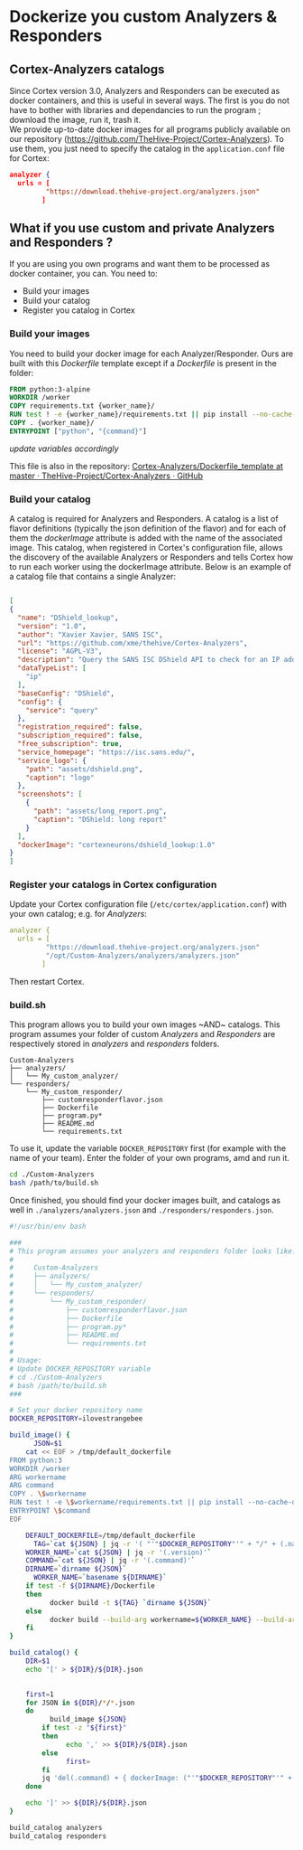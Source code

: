 # Dockerize you custom Analyzers & Responders

## Cortex-Analyzers catalogs
Since Cortex version 3.0, Analyzers and Responders can be executed as docker containers, and this is useful in several ways. The first is you do not have to bother with libraries and dependancies to run the program ; download the image, run it, trash it.  
We provide up-to-date docker images for all programs publicly available on our repository (https://github.com/TheHive-Project/Cortex-Analyzers). To use them, you just need to specify the catalog in the `application.conf` file for Cortex: 

```json
analyzer {
  urls = [
         "https://download.thehive-project.org/analyzers.json"
        ]
```

## What if you use custom and private Analyzers and Responders ? 
If you are using you own programs and want them to be processed as docker container, you can. You need to: 
- Build your images
- Build your catalog
- Register you catalog in Cortex

### Build your images
You need to build your docker image for each Analyzer/Responder. Ours are built with this *Dockerfile*  template except if a *Dockerfile* is present in the folder: 

```dockerfile
FROM python:3-alpine
WORKDIR /worker
COPY requirements.txt {worker_name}/
RUN test ! -e {worker_name}/requirements.txt || pip install --no-cache-dir -r {worker_name}/requirements.txt
COPY . {worker_name}/
ENTRYPOINT ["python", "{command}"]
```

*update variables accordingly*

This file is also in the repository: [Cortex-Analyzers/Dockerfile_template at master · TheHive-Project/Cortex-Analyzers · GitHub](https://github.com/TheHive-Project/Cortex-Analyzers/blob/master/utils/docker/Dockerfile_template)

### Build your catalog
A catalog is required for Analyzers and Responders. A catalog is a list of flavor definitions (typically the json definition of the flavor) and for each of them the *dockerImage* attribute is added with the name of the associated image. 
This catalog, when registered in Cortex's configuration file, allows the discovery of the available Analyzers or Responders and tells Cortex how to run each worker using the dockerImage attribute. Below is an example of a catalog file that contains a single Analyzer:


```json

[
{
  "name": "DShield_lookup",
  "version": "1.0",
  "author": "Xavier Xavier, SANS ISC",
  "url": "https://github.com/xme/thehive/Cortex-Analyzers",
  "license": "AGPL-V3",
  "description": "Query the SANS ISC DShield API to check for an IP address reputation.",
  "dataTypeList": [
    "ip"
  ],
  "baseConfig": "DShield",
  "config": {
    "service": "query"
  },
  "registration_required": false,
  "subscription_required": false,
  "free_subscription": true,
  "service_homepage": "https://isc.sans.edu/",
  "service_logo": {
    "path": "assets/dshield.png",
    "caption": "logo"
  },
  "screenshots": [
    {
      "path": "assets/long_report.png",
      "caption": "DShield: long report"
    }
  ],
  "dockerImage": "cortexneurons/dshield_lookup:1.0"
}
]
```

### Register your catalogs in Cortex configuration
Update your Cortex configuration file (`/etc/cortex/application.conf`) with your own catalog; e.g. for *Analyzers*:  

```yml
analyzer {
  urls = [
         "https://download.thehive-project.org/analyzers.json"
         "/opt/Custom-Analyzers/analyzers/analyzers.json"
        ]
```


Then restart Cortex.

###  build.sh
This program allows you to build your own images  ~AND~ catalogs. This program assumes your folder of custom *Analyzers* and *Responders* are respectively stored in *analyzers* and *responders* folders.

```
Custom-Analyzers
├── analyzers/
│   └── My_custom_analyzer/
└── responders/
    └── My_custom_responder/
        ├── customresponderflavor.json
        ├── Dockerfile
        ├── program.py*
        ├── README.md
        └── requirements.txt
```

To use it, update the variable `DOCKER_REPOSITORY` first (for example with the name of your team). Enter the folder of your own programs, amd and run it.

```bash
cd ./Custom-Analyzers
bash /path/to/build.sh 
```

Once finished, you should find your docker images built, and catalogs as well in `./analyzers/analyzers.json` and  `./responders/responders.json`.


```bash
#!/usr/bin/env bash

###
# This program assumes your analyzers and responders folder looks like: 
#
#     Custom-Analyzers
#     ├── analyzers/
#     │   └── My_custom_analyzer/
#     └── responders/
#         └── My_custom_responder/
#             ├── customresponderflavor.json
#             ├── Dockerfile
#             ├── program.py*
#             ├── README.md
#             └── requirements.txt
#
# Usage: 
# Update DOCKER_REPOSITORY variable
# cd ./Custom-Analyzers
# bash /path/to/build.sh 
###

# Set your docker repository name
DOCKER_REPOSITORY=ilovestrangebee

build_image() {
	  JSON=$1
    cat << EOF > /tmp/default_dockerfile
FROM python:3
WORKDIR /worker
ARG workername
ARG command
COPY . \$workername
RUN test ! -e \$workername/requirements.txt || pip install --no-cache-dir -r \$workername/requirements.txt
ENTRYPOINT \$command
EOF

    DEFAULT_DOCKERFILE=/tmp/default_dockerfile
	  TAG=`cat ${JSON} | jq -r '( "'"$DOCKER_REPOSITORY"'" + "/" + (.name | ascii_downcase) + ":" + (.version))'`
    WORKER_NAME=`cat ${JSON} | jq -r '(.version)'`  
    COMMAND=`cat ${JSON} | jq -r '(.command)'`
    DIRNAME=`dirname ${JSON}`
	  WORKER_NAME=`basename ${DIRNAME}`
    if test -f ${DIRNAME}/Dockerfile
    then
	      docker build -t ${TAG} `dirname ${JSON}`
    else
		  docker build --build-arg workername=${WORKER_NAME} --build-arg command=${COMMAND} -f ${DEFAULT_DOCKERFILE} -t ${TAG} `dirname ${JSON}`
    fi
}

build_catalog() {
    DIR=$1
    echo '[' > ${DIR}/${DIR}.json
    

    first=1
    for JSON in ${DIR}/*/*.json
    do
		  build_image ${JSON} 
        if test -z "${first}"
        then
    	      echo ',' >> ${DIR}/${DIR}.json
        else
    	      first=
        fi  
        jq 'del(.command) + { dockerImage: ("'"$DOCKER_REPOSITORY"'" + "/" + (.name | ascii_downcase) + ":" + (.version)) }' ${JSON} >> ${DIR}/${DIR}.json
    done

    echo ']' >> ${DIR}/${DIR}.json
}

build_catalog analyzers
build_catalog responders
```
